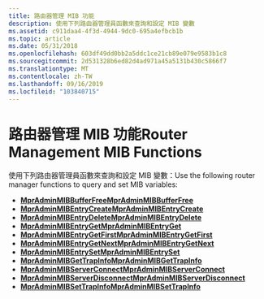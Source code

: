 ```yaml
---
title: 路由器管理 MIB 功能
description: 使用下列路由器管理員函數來查詢和設定 MIB 變數
ms.assetid: c911daa4-4f3d-4944-9dc0-695a4efbcb1b
ms.topic: article
ms.date: 05/31/2018
ms.openlocfilehash: 603df49dd0bb2a5ddc1ce21cb89e079e9583b1c8
ms.sourcegitcommit: 2d531328b6ed82d4ad971a45a5131b430c5866f7
ms.translationtype: MT
ms.contentlocale: zh-TW
ms.lasthandoff: 09/16/2019
ms.locfileid: "103840715"
---
```

# <a name="router-management-mib-functions"></a><span data-ttu-id="ded62-103">路由器管理 MIB 功能</span><span class="sxs-lookup"><span data-stu-id="ded62-103">Router Management MIB Functions</span></span>

<span data-ttu-id="ded62-104">使用下列路由器管理員函數來查詢和設定 MIB 變數：</span><span class="sxs-lookup"><span data-stu-id="ded62-104">Use the following router manager functions to query and set MIB variables:</span></span>

-   [<span data-ttu-id="ded62-105">**MprAdminMIBBufferFree**</span><span class="sxs-lookup"><span data-stu-id="ded62-105">**MprAdminMIBBufferFree**</span></span>](/windows/desktop/api/Mprapi/nf-mprapi-mpradminmibbufferfree)
-   [<span data-ttu-id="ded62-106">**MprAdminMIBEntryCreate**</span><span class="sxs-lookup"><span data-stu-id="ded62-106">**MprAdminMIBEntryCreate**</span></span>](/windows/desktop/api/Mprapi/nf-mprapi-mpradminmibentrycreate)
-   [<span data-ttu-id="ded62-107">**MprAdminMIBEntryDelete**</span><span class="sxs-lookup"><span data-stu-id="ded62-107">**MprAdminMIBEntryDelete**</span></span>](/windows/desktop/api/Mprapi/nf-mprapi-mpradminmibentrydelete)
-   [<span data-ttu-id="ded62-108">**MprAdminMIBEntryGet**</span><span class="sxs-lookup"><span data-stu-id="ded62-108">**MprAdminMIBEntryGet**</span></span>](/windows/desktop/api/Mprapi/nf-mprapi-mpradminmibentryget)
-   [<span data-ttu-id="ded62-109">**MprAdminMIBEntryGetFirst**</span><span class="sxs-lookup"><span data-stu-id="ded62-109">**MprAdminMIBEntryGetFirst**</span></span>](/windows/desktop/api/Mprapi/nf-mprapi-mpradminmibentrygetfirst)
-   [<span data-ttu-id="ded62-110">**MprAdminMIBEntryGetNext**</span><span class="sxs-lookup"><span data-stu-id="ded62-110">**MprAdminMIBEntryGetNext**</span></span>](/windows/desktop/api/Mprapi/nf-mprapi-mpradminmibentrygetnext)
-   [<span data-ttu-id="ded62-111">**MprAdminMIBEntrySet**</span><span class="sxs-lookup"><span data-stu-id="ded62-111">**MprAdminMIBEntrySet**</span></span>](/windows/desktop/api/Mprapi/nf-mprapi-mpradminmibentryset)
-   [<span data-ttu-id="ded62-112">**MprAdminMIBGetTrapInfo**</span><span class="sxs-lookup"><span data-stu-id="ded62-112">**MprAdminMIBGetTrapInfo**</span></span>](/windows/desktop/api/Mprapi/nf-mprapi-mpradminmibgettrapinfo)
-   [<span data-ttu-id="ded62-113">**MprAdminMIBServerConnect**</span><span class="sxs-lookup"><span data-stu-id="ded62-113">**MprAdminMIBServerConnect**</span></span>](/windows/desktop/api/Mprapi/nf-mprapi-mpradminmibserverconnect)
-   [<span data-ttu-id="ded62-114">**MprAdminMIBServerDisconnect**</span><span class="sxs-lookup"><span data-stu-id="ded62-114">**MprAdminMIBServerDisconnect**</span></span>](/windows/desktop/api/Mprapi/nf-mprapi-mpradminmibserverdisconnect)
-   [<span data-ttu-id="ded62-115">**MprAdminMIBSetTrapInfo**</span><span class="sxs-lookup"><span data-stu-id="ded62-115">**MprAdminMIBSetTrapInfo**</span></span>](/windows/desktop/api/Mprapi/nf-mprapi-mpradminmibsettrapinfo)

 

 




